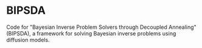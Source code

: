 # BIPSDA
Code for "Bayesian Inverse Problem Solvers through Decoupled Annealing" (BIPSDA), a framework for solving Bayesian inverse problems using diffusion models.
